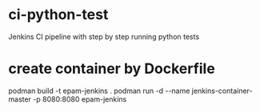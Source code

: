 # ci-python-test
Jenkins CI pipeline with step by step running python tests

# create container by Dockerfile
podman build -t epam-jenkins .
podman run -d --name jenkins-container-master -p 8080:8080 epam-jenkins

